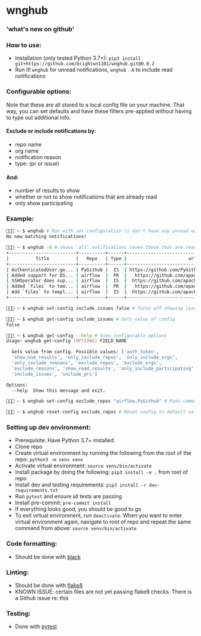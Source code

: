 # wnghub

### 'what's new on github'

### How to use:
- Installation (only tested Python 3.7+): `pip3 install git+https://github.com/brighton1101/wnghub.git@0.0.2`
- Run it! `wnghub` for unread notifications, `wnghub -A` to include read notifications

### Configurable options:
Note that these are all stored to a local config file on your machine. That way, you can set defaults and have these filters pre-applied without having to type out additional info.

#### Exclude or include notifications by:
- repo name
- org name
- notification reason
- type: (pr or issue)

#### And:
- number of results to show
- whether or not to show notifications that are already read
- only show participating

### Example:
```sh
🌴🌴🌴 ~ $ wnghub # Run with set configuration (i don't have any unread notifications...)
No new matching notifications!

🌴🌴🌴 ~ $ wnghub -A # shows 'all' notifications (even those that are read)
+-------------------------+----------+------+--------------------------------------------------+
|          Title          |   Repo   | Type |                       url                        |
+-------------------------+----------+------+--------------------------------------------------+
| AuthenticatedUser.ge... | PyGithub |  IS  | https://github.com/PyGithub/PyGithub/issues/1671 |
| Added support for DS... | airflow  |  PR  |   https://github.com/apache/airflow/pull/12467   |
| SSHOperator does sup... | airflow  |  IS  |  https://github.com/apache/airflow/issues/12318  |
| Added `files` to tem... | airflow  |  PR  |   https://github.com/apache/airflow/pull/12435   |
| Add `files` to templ... | airflow  |  IS  |  https://github.com/apache/airflow/issues/12028  |
+-------------------------+----------+------+--------------------------------------------------+

🌴🌴🌴 ~ $ wnghub set-config include_issues false # Turns off showing issues

🌴🌴🌴 ~ $ wnghub get-config include_issues # Gets value of config
False

🌴🌴🌴 ~ $ wnghub get-config --help # View configurable options
Usage: wnghub get-config [OPTIONS] FIELD_NAME

  Gets value from config. Possible values: ['auth_token',
  'show_num_results', 'only_include_repos', 'only_include_orgs',
  'only_include_reasons', 'exclude_repos', 'exclude_orgs',
  'exclude_reasons', 'show_read_results', 'only_include_participating',
  'include_issues', 'include_prs']

Options:
  --help  Show this message and exit.

🌴🌴🌴 ~ $ wnghub set-config exclude_repos "airflow,PyGithub" # Pass comma separated values for lists

🌴🌴🌴 ~ $ wnghub reset-config exclude_repos # Reset config to default value
```

### Setting up dev environment:
- Prerequisite: Have Python 3.7+ installed
- Clone repo
- Create virtual environment by running the following from the root of the repo: `python3 -m venv venv`
- Activate virtual environment: `source venv/bin/activate`
- Install package by doing the following: `pip3 install -e .` from root of repo
- Install dev and testing requirements: `pip3 install -r dev-requirements.txt`
- Run `pytest` and ensure all tests are passing
- Install pre-commit: `pre-commit install`
- If everything looks good, you should be good to go
- To exit virtual environment, run `deactivate`. When you want to enter virtual environment again, navigate to root of repo and repeat the same command from above: `source venv/bin/activate`

### Code formatting:
- Should be done with [black](https://github.com/psf/black)

### Linting:
- Should be done with [flake8](https://github.com/PyCQA/flake8)
- KNOWN ISSUE: certain files are not yet passing flake8 checks. There is a Github issue re: this

### Testing:
- Done with [pytest](https://docs.pytest.org/en/stable/)
